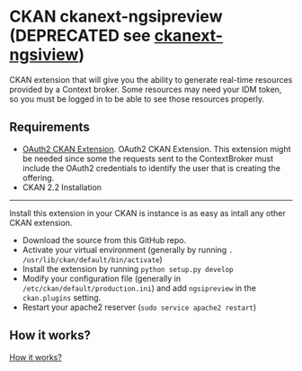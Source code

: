 CKAN ckanext-ngsipreview (DEPRECATED see [ckanext-ngsiview](https://github.com/telefonicaid/ckanext-ngsiview))
=================================================================

CKAN extension that will give you the ability to generate real-time resources provided by a Context broker. Some resources may need your IDM token, so you must be logged in to be able to see those resources properly.

Requirements
------------

* [OAuth2 CKAN Extension](https://github.com/conwetlab/ckanext-oauth2/). OAuth2 CKAN Extension. This extension might be needed since some the requests sent to the ContextBroker must include the OAuth2 credentials to identify the user that is creating the offering.
* CKAN 2.2
Installation
------------
Install this extension in your CKAN is instance is as easy as intall any other CKAN extension.

* Download the source from this GitHub repo.
* Activate your virtual environment (generally by running `. /usr/lib/ckan/default/bin/activate`)
* Install the extension by running `python setup.py develop`
* Modify your configuration file (generally in `/etc/ckan/default/production.ini`) and add `ngsipreview` in the `ckan.plugins` setting. 
* Restart your apache2 reserver (`sudo service apache2 restart`)

How it works?
------------
[How it works?](https://github.com/gzarrub/ckanext-ngsipreview/blob/master/ckanext/ngsipreview/instructions/how-it-works.md)
